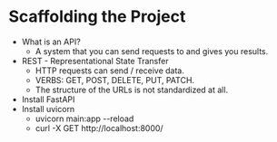 # Scaffolding the Project

* What is an API?
  * A system that you can send requests to and gives you results.
* REST - Representational State Transfer
  * HTTP requests can send / receive data.
  * VERBS: GET, POST, DELETE, PUT, PATCH.
  * The structure of the URLs is not standardized at all.
* Install FastAPI
* Install uvicorn
  * uvicorn main:app --reload
  * curl -X GET http://localhost:8000/
